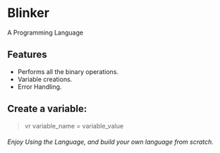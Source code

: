 # Blinker
A Programming Language

## Features
- Performs all the binary operations.
- Variable creations.
- Error Handling.

## Create a variable:
> vr variable_name = variable_value

###### Enjoy Using the Language, and build your own language from scratch. 
